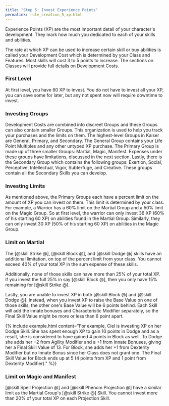 ```yaml
---
title: "Step 5: Invest Experience Points"
permalink: rule_creation_5_xp.html
---
```


Experience Points (XP) are the most important detail of your character's development. They mark how much you dedicated to each of your skills and abilities. 

The rate at which XP can be used to increase certain skill or buy abilities is called your Development Cost which is determined by your Class and Features. Most skills will cost 3 to 5 points to increase. The sections on Classes will provide full details on Development Costs.

### First Level
At first level, you have 60 XP to invest. You do not have to invest all your XP, you can save some for later, but any not spent now will require downtime to invest.

### Investing Groups
Development Costs are combined into discreet Groups and these Groups can also contain smaller Groups. This organization is used to help you track your purchases and the limits on them. The highest-level Groups in Kaiser are General, Primary, and Secondary. The General Group contains your Life Point Multiples and any other untyped XP purchase. The Primary Group is made up of three smaller Groups: Martial, Magic, Manifest. Expenses under these groups have limitations, discussed in the next section. Lastly, there is the Secondary Group which contains the following groups: Exertion, Social, Perceptive, Intellectual, Vigor, Subterfuge, and Creative. These groups contain all the Secondary Skills you can develop.

### Investing Limits
As mentioned above, the Primary Groups each have a percent limit on the amount of XP you can invest on them. This limit is determined by your class. For example, a Warrior has a 60% limit on the Martial Group and a 50% limit on the Magic Group. So at first level, the warrior can only invest 36 XP (60% of his starting 60 XP) on abilities found in the Martial Group. Similarly, they can only invest 30 XP (50% of his starting 60 XP) on abilities in the Magic Group. 

### Limit on Martial
The [@skill Strike @], [@skill Block @], and [@skill Dodge @] skills have an additional limitation, on top of the percent limit from your class. You cannot exceed 40% of your total XP in the sum expense of these skills.

Additionally, none of those skills can have more than 25% of your total XP. If you invest the full 25% in say [@skill Block @], then you only have 15% remaining for [@skill Strike @].

Lastly, you are unable to invest XP in both [@skill Block @] and [@skill Dodge @]. Instead, when you invest XP to raise the Base Value on one of those skills, the other one's Base Value will be 6 points behind. Each Skill will add the innate bonuses and Characteristic Modifier separately, so the Final Skill Value might be more or less than 6 point apart.

{% include example.html content="For example, Ciel is investing XP on her Dodge Skill. She has spent enough XP to gain 10 points in Dodge and as a result, she is considered to have gained 4 points in Block as well. To Dodge she adds her +2 from Agility Modifier and a +1 from Innate Bonuses, giving her a Final Skill Value of 13. For Block, she adds her +1 from Dexterity Modifier but no Innate Bonus since her Class does not grant one. The Final Skill Value for Block ends up at 5 (4 points from XP and 1 point from Dexterity Modifier)." %}}

### Limit on Magic and Manifest
[@skill Spell Projection @] and [@skill Phenom Projection @] have a similar limit as the Martial Group's [@skill Strike @] Skill. You cannot invest more than 20% of your total XP on each Projection Skill.
